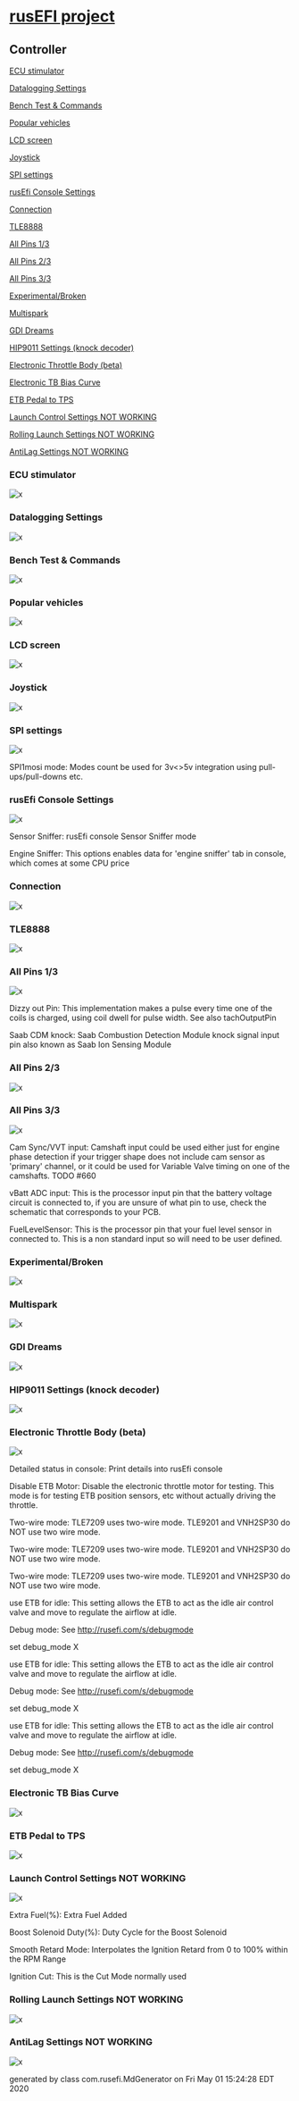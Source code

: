 # [rusEFI project](rusEFI-project)
## Controller
[ECU stimulator](#ecu-stimulator)

[Datalogging Settings](#datalogging-settings)

[Bench Test & Commands](#bench-test-&-commands)

[Popular vehicles](#popular-vehicles)

[LCD screen](#lcd-screen)

[Joystick](#joystick)

[SPI settings](#spi-settings)

[rusEfi Console Settings](#rusefi-console-settings)

[Connection](#connection)

[TLE8888](#tle8888)

[All Pins 1/3](#all-pins-1/3)

[All Pins 2/3](#all-pins-2/3)

[All Pins 3/3](#all-pins-3/3)

[Experimental/Broken](#experimental/broken)

[Multispark](#multispark)

[GDI Dreams](#gdi-dreams)

[HIP9011 Settings (knock decoder)](#hip9011-settings-(knock-decoder))

[Electronic Throttle Body (beta)](#electronic-throttle-body-(beta))

[Electronic TB Bias Curve](#electronic-tb-bias-curve)

[ETB Pedal to TPS](#etb-pedal-to-tps)

[Launch Control Settings NOT WORKING](#launch-control-settings-not-working)

[Rolling Launch Settings NOT WORKING](#rolling-launch-settings-not-working)

[AntiLag Settings NOT WORKING](#antilag-settings-not-working)

### ECU stimulator
![x](./Overview/TS_generated/dialog_ECU_stimulator.png)

### Datalogging Settings
![x](./Overview/TS_generated/dialog_Datalogging_Settings.png)

### Bench Test & Commands
![x](./Overview/TS_generated/dialog_Bench_Test_&_Commands.png)

### Popular vehicles
![x](./Overview/TS_generated/dialog_Popular_vehicles.png)

### LCD screen
![x](./Overview/TS_generated/dialog_LCD_screen.png)

### Joystick
![x](./Overview/TS_generated/dialog_Joystick.png)

### SPI settings
![x](./Overview/TS_generated/dialog_SPI_settings.png)

SPI1mosi mode: Modes count be used for 3v<>5v integration using pull-ups/pull-downs etc.

### rusEfi Console Settings
![x](./Overview/TS_generated/dialog_rusEfi_Console_Settings.png)

Sensor Sniffer: rusEfi console Sensor Sniffer mode

Engine Sniffer: This options enables data for 'engine sniffer' tab in console, which comes at some CPU price

### Connection
![x](./Overview/TS_generated/dialog_Connection.png)

### TLE8888
![x](./Overview/TS_generated/dialog_TLE8888.png)

### All Pins 1/3
![x](./Overview/TS_generated/dialog_All_Pins_1_3.png)

Dizzy out Pin: This implementation makes a pulse every time one of the coils is charged, using coil dwell for pulse width. See also tachOutputPin

Saab CDM knock: Saab Combustion Detection Module knock signal input pin
also known as Saab Ion Sensing Module

### All Pins 2/3
![x](./Overview/TS_generated/dialog_All_Pins_2_3.png)

### All Pins 3/3
![x](./Overview/TS_generated/dialog_All_Pins_3_3.png)

Cam Sync/VVT input: Camshaft input could be used either just for engine phase detection if your trigger shape does not include cam sensor as 'primary' channel, or it could be used for Variable Valve timing on one of the camshafts.
TODO #660

vBatt ADC input: This is the processor input pin that the battery voltage circuit is connected to, if you are unsure of what pin to use, check the schematic that corresponds to your PCB.

FuelLevelSensor: This is the processor pin that your fuel level sensor in connected to. This is a non standard input so will need to be user defined.

### Experimental/Broken
![x](./Overview/TS_generated/dialog_Experimental_Broken.png)

### Multispark
![x](./Overview/TS_generated/dialog_Multispark.png)

### GDI Dreams
![x](./Overview/TS_generated/dialog_GDI_Dreams.png)

### HIP9011 Settings (knock decoder)
![x](./Overview/TS_generated/dialog_HIP9011_Settings_knock_decoder.png)

### Electronic Throttle Body (beta)
![x](./Overview/TS_generated/dialog_Electronic_Throttle_Body_beta.png)

Detailed status in console: Print details into rusEfi console

Disable ETB Motor: Disable the electronic throttle motor for testing.
This mode is for testing ETB position sensors, etc without actually driving the throttle.

Two-wire mode: TLE7209 uses two-wire mode. TLE9201 and VNH2SP30 do NOT use two wire mode.

Two-wire mode: TLE7209 uses two-wire mode. TLE9201 and VNH2SP30 do NOT use two wire mode.

Two-wire mode: TLE7209 uses two-wire mode. TLE9201 and VNH2SP30 do NOT use two wire mode.

use ETB for idle: This setting allows the ETB to act as the idle air control valve and move to regulate the airflow at idle.

Debug mode: See http://rusefi.com/s/debugmode

set debug_mode X

use ETB for idle: This setting allows the ETB to act as the idle air control valve and move to regulate the airflow at idle.

Debug mode: See http://rusefi.com/s/debugmode

set debug_mode X

use ETB for idle: This setting allows the ETB to act as the idle air control valve and move to regulate the airflow at idle.

Debug mode: See http://rusefi.com/s/debugmode

set debug_mode X

### Electronic TB Bias Curve
![x](./Overview/TS_generated/dialog_Electronic_TB_Bias_Curve.png)

### ETB Pedal to TPS
![x](./Overview/TS_generated/dialog_ETB_Pedal_to_TPS.png)

### Launch Control Settings NOT WORKING
![x](./Overview/TS_generated/dialog_Launch_Control_Settings_NOT_WORKING.png)

Extra Fuel(%): Extra Fuel Added

Boost Solenoid Duty(%): Duty Cycle for the Boost Solenoid

Smooth Retard Mode: Interpolates the Ignition Retard from 0 to 100% within the RPM Range

Ignition Cut: This is the Cut Mode normally used

### Rolling Launch Settings NOT WORKING
![x](./Overview/TS_generated/dialog_Rolling_Launch_Settings_NOT_WORKING.png)

### AntiLag Settings NOT WORKING
![x](./Overview/TS_generated/dialog_AntiLag_Settings_NOT_WORKING.png)


generated by class com.rusefi.MdGenerator on Fri May 01 15:24:28 EDT 2020
